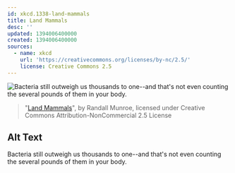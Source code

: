 ```yaml
---
id: xkcd.1338-land-mammals
title: Land Mammals
desc: ''
updated: 1394006400000
created: 1394006400000
sources:
  - name: xkcd
    url: 'https://creativecommons.org/licenses/by-nc/2.5/'
    license: Creative Commons 2.5
---
```

![Bacteria still outweigh us thousands to one--and that's not even counting the several pounds of them in your body.](https://imgs.xkcd.com/comics/land_mammals.png)
> "[Land Mammals](https://xkcd.com/1338/)", by Randall Munroe, licensed under Creative Commons Attribution-NonCommercial 2.5 License

## Alt Text
Bacteria still outweigh us thousands to one--and that's not even counting the several pounds of them in your body.
